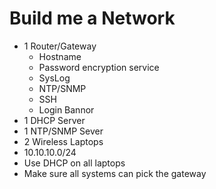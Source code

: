 Build me a Network
==================

* 1 Router/Gateway
	* Hostname
	* Password encryption service
	* SysLog
	* NTP/SNMP
	* SSH
	* Login Bannor
* 1 DHCP Server
* 1 NTP/SNMP Sever
* 2 Wireless Laptops
* 10.10.10.0/24
* Use DHCP on all laptops
* Make sure all systems can pick the gateway